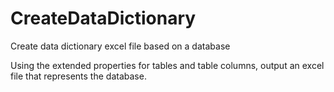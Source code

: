 # CreateDataDictionary
Create data dictionary excel file based on a database

Using the extended properties for tables and table columns, output an excel file that represents the database.
